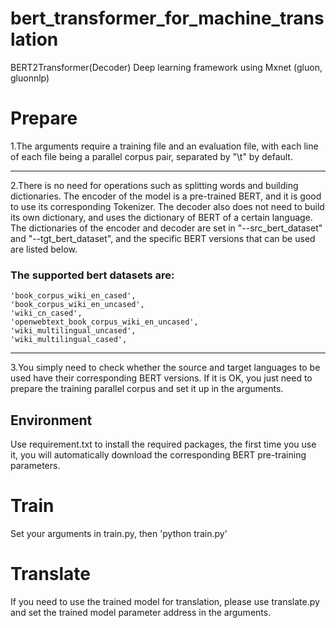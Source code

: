 # bert_transformer_for_machine_translation
BERT2Transformer(Decoder)
Deep learning framework using Mxnet (gluon, gluonnlp)

# Prepare
1.The arguments require a training file and an evaluation file, with each line of each file being a parallel corpus pair, separated by "\t" by default.
___________
2.There is no need for operations such as splitting words and building dictionaries. The encoder of the model is a pre-trained BERT, and it is good to use its corresponding Tokenizer. The decoder also does not need to build its own dictionary, and uses the dictionary of BERT of a certain language. The dictionaries of the encoder and decoder are set in "--src_bert_dataset" and "--tgt_bert_dataset", and the specific BERT versions that can be used are listed below.
### The supported bert datasets are:
    'book_corpus_wiki_en_cased',
    'book_corpus_wiki_en_uncased',
    'wiki_cn_cased',
    'openwebtext_book_corpus_wiki_en_uncased',
    'wiki_multilingual_uncased',
    'wiki_multilingual_cased',

___________
3.You simply need to check whether the source and target languages to be used have their corresponding BERT versions. If it is OK, you just need to prepare the training parallel corpus and set it up in the arguments.

## Environment
Use requirement.txt to install the required packages, the first time you use it, you will automatically download the corresponding BERT pre-training parameters.

# Train
Set your arguments in train.py, then 'python train.py'

# Translate
If you need to use the trained model for translation, please use translate.py and set the trained model parameter address in the arguments.